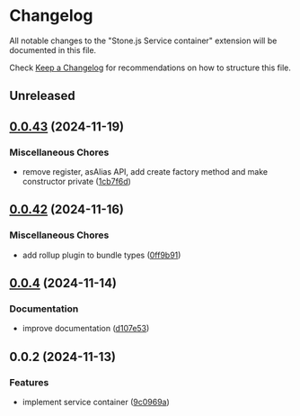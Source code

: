 # Changelog

All notable changes to the "Stone.js Service container" extension will be documented in this file.

Check [Keep a Changelog](http://keepachangelog.com/) for recommendations on how to structure this file.

## Unreleased


## [0.0.43](https://github.com/stonemjs/service-container/compare/v0.0.42...v0.0.43) (2024-11-19)


### Miscellaneous Chores

* remove register, asAlias API, add create factory method and make constructor private ([1cb7f6d](https://github.com/stonemjs/service-container/commit/1cb7f6dac6e15193d4bf42125eca5f5db5f771b5))

## [0.0.42](https://github.com/stonemjs/service-container/compare/v0.0.4...v0.0.42) (2024-11-16)


### Miscellaneous Chores

* add rollup plugin to bundle types ([0ff9b91](https://github.com/stonemjs/service-container/commit/0ff9b9142bca163f80869df46a66780942ea289c))

## [0.0.4](https://github.com/stonemjs/service-container/compare/v0.0.2...v0.0.4) (2024-11-14)


### Documentation

* improve documentation ([d107e53](https://github.com/stonemjs/service-container/commit/d107e53cee1123db0ac4e6e4969717095de089cd))

## 0.0.2 (2024-11-13)


### Features

* implement service container ([9c0969a](https://github.com/stonemjs/service-container/commit/9c0969a4246c13739f0f1d6c59c60d8e05f0518f))
